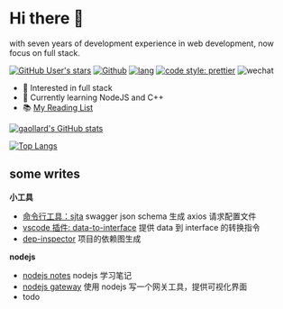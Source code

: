 # Hi there 👋
with seven years of development experience in web development, now focus on full stack.

[![GitHub User's stars](https://img.shields.io/github/stars/gaollard?style=flat-square)](https://github.com/gaollard)
[![Github](https://img.shields.io/github/followers/gaollard?label=Follow&style=flat-square)](https://github.com/gaollard)
[![lang](https://img.shields.io/badge/lang-typescript-informational?style=flat-square)](https://www.typescriptlang.org/)
[![code style: prettier](https://img.shields.io/badge/code_style-prettier-ff69b4.svg?style=flat-square)](https://github.com/prettier/prettier)
![wechat](https://img.shields.io/badge/%E6%91%B8%E9%B1%BC-%E4%B8%93%E5%AE%B6-3b82f6?style=flat-square&logo=wechat)

- 🔭 Interested in full stack
- 🌱 Currently learning NodeJS and C++
- 📚 [My Reading List](https://github.com/gaollard/gaollard/blob/main/reading-list.md)


[![gaollard's GitHub stats](https://github-readme-stats.vercel.app/api?username=gaollard&count_private=true&show_icons=true&theme=tokyonight)](https://github.com/gaollard/github-readme-stats)

[![Top Langs](https://github-readme-stats.vercel.app/api/top-langs/?username=gaollard&card_width=446&langs_count=20&&theme=tokyonight&&layout=compact)](https://github.com/gaollard/github-readme-stats)


## some writes

**小工具**

- [命令行工具：sjta](https://github.com/wiiai/swagger-doc-to-axios) swagger json schema 生成 axios 请求配置文件
- [vscode 插件: data-to-interface](https://github.com/Webang/vscode-plugin-data-to-interface) 提供 data 到 interface 的转换指令
- [dep-inspector](https://github.com/gaollard/dep-inspector) 项目的依赖图生成

**nodejs**

- [nodejs notes](http://nodejs.airtlab.com) nodejs 学习笔记
- [nodejs gateway](https://github.com/gaollard/nodejs-gateway) 使用 nodejs 写一个网关工具，提供可视化界面
- todo
